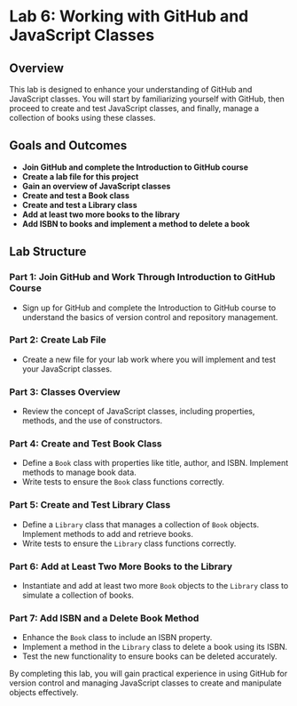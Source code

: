 # Lab 6: Working with GitHub and JavaScript Classes

## Overview

This lab is designed to enhance your understanding of GitHub and JavaScript classes. You will start by familiarizing yourself with GitHub, then proceed to create and test JavaScript classes, and finally, manage a collection of books using these classes.

## Goals and Outcomes

- **Join GitHub and complete the Introduction to GitHub course**
- **Create a lab file for this project**
- **Gain an overview of JavaScript classes**
- **Create and test a Book class**
- **Create and test a Library class**
- **Add at least two more books to the library**
- **Add ISBN to books and implement a method to delete a book**

## Lab Structure

### Part 1: Join GitHub and Work Through Introduction to GitHub Course

- Sign up for GitHub and complete the Introduction to GitHub course to understand the basics of version control and repository management.

### Part 2: Create Lab File

- Create a new file for your lab work where you will implement and test your JavaScript classes.

### Part 3: Classes Overview

- Review the concept of JavaScript classes, including properties, methods, and the use of constructors.

### Part 4: Create and Test Book Class

- Define a `Book` class with properties like title, author, and ISBN. Implement methods to manage book data.
- Write tests to ensure the `Book` class functions correctly.

### Part 5: Create and Test Library Class

- Define a `Library` class that manages a collection of `Book` objects. Implement methods to add and retrieve books.
- Write tests to ensure the `Library` class functions correctly.

### Part 6: Add at Least Two More Books to the Library

- Instantiate and add at least two more `Book` objects to the `Library` class to simulate a collection of books.

### Part 7: Add ISBN and a Delete Book Method

- Enhance the `Book` class to include an ISBN property.
- Implement a method in the `Library` class to delete a book using its ISBN.
- Test the new functionality to ensure books can be deleted accurately.

By completing this lab, you will gain practical experience in using GitHub for version control and managing JavaScript classes to create and manipulate objects effectively.
